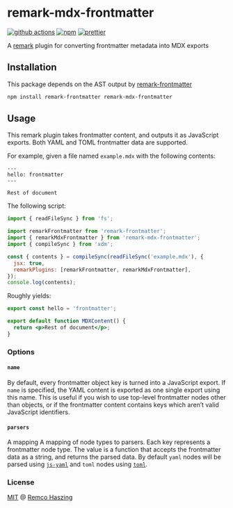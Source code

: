 # remark-mdx-frontmatter

[![github actions](https://github.com/remcohaszing/remark-mdx-frontmatter/actions/workflows/ci.yml/badge.svg)](https://github.com/remcohaszing/remark-mdx-frontmatter/actions/workflows/ci.yml)
[![npm](https://img.shields.io/npm/v/remark-mdx-frontmatter)](https://www.npmjs.com/package/remark-mdx-frontmatter)
[![prettier](https://img.shields.io/badge/code_style-prettier-ff69b4.svg)](https://prettier.io)

A [remark](https://remark.js.org) plugin for converting frontmatter metadata into MDX exports

## Installation

This package depends on the AST output by
[remark-frontmatter](https://github.com/remarkjs/remark-frontmatter)

```sh
npm install remark-frontmatter remark-mdx-frontmatter
```

## Usage

This remark plugin takes frontmatter content, and outputs it as JavaScript exports. Both YAML and
TOML frontmatter data are supported.

For example, given a file named `example.mdx` with the following contents:

```mdx
---
hello: frontmatter
---

Rest of document
```

The following script:

```js
import { readFileSync } from 'fs';

import remarkFrontmatter from 'remark-frontmatter';
import { remarkMdxFrontmatter } from 'remark-mdx-frontmatter';
import { compileSync } from 'xdm';

const { contents } = compileSync(readFileSync('example.mdx'), {
  jsx: true,
  remarkPlugins: [remarkFrontmatter, remarkMdxFrontmatter],
});
console.log(contents);
```

Roughly yields:

```jsx
export const hello = 'frontmatter';

export default function MDXContent() {
  return <p>Rest of document</p>;
}
```

### Options

#### `name`

By default, every frontmatter object key is turned into a JavaScript export. If `name` is specified,
the YAML content is exported as one single export using this name. This is useful if you wish to use
top-level frontmatter nodes other than objects, or if the frontmatter content contains keys which
aren’t valid JavaScript identifiers.

#### `parsers`

A mapping A mapping of node types to parsers. Each key represents a frontmatter node type. The value
is a function that accepts the frontmatter data as a string, and returns the parsed data. By default
`yaml` nodes will be parsed using [`js-yaml`](https://github.com/nodeca/js-yaml) and `toml` nodes
using [`toml`](https://github.com/BinaryMuse/toml-node).

### License

[MIT](LICENSE.md) @ [Remco Haszing](https://github.com/remcohaszing)
